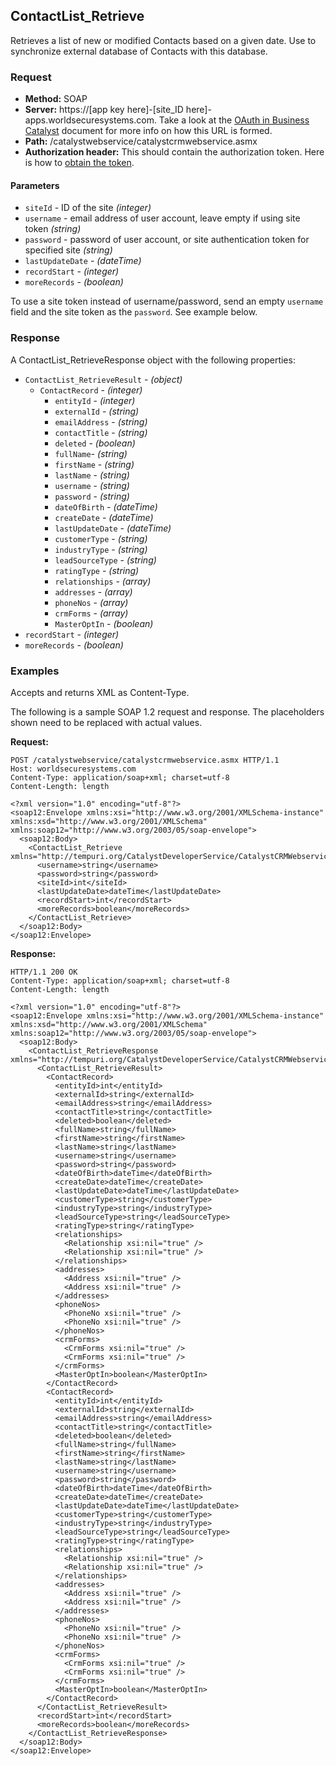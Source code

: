 ## ContactList_Retrieve

Retrieves a list of new or modified Contacts based on a given date. Use to synchronize external database of Contacts with this database.

### Request

* **Method:** SOAP
* **Server:**  https://[app key here]-[site_ID here]-apps.worldsecuresystems.com. Take a look at the [OAuth in Business Catalyst](http://developers.businesscatalyst.com/developer-documentation/oauth-in-bc.html) document for more info on how this URL is formed.  
* **Path:** /catalystwebservice/catalystcrmwebservice.asmx
* **Authorization header:** This should contain the authorization token. Here is how to [obtain the token](http://developers.businesscatalyst.com/developer-documentation/oauth-in-bc.html).

#### Parameters

* `siteId` - ID of the site *(integer)*
* `username` - email address of user account, leave empty if using site token *(string)*
* `password` - password of user account, or site authentication token for specified site *(string)*
* `lastUpdateDate` - *(dateTime)*
* `recordStart` - *(integer)*
* `moreRecords` - *(boolean)*

To use a site token instead of username/password, send an empty `username` field and the site token as the `password`. See example below.

### Response

A ContactList_RetrieveResponse object with the following properties:

* `ContactList_RetrieveResult` - *(object)*
  * `ContactRecord` - *(integer)*
	* `entityId` - *(integer)*
    * `externalId` - *(string)*
    * `emailAddress` - *(string)*
    * `contactTitle` - *(string)*
    * `deleted` - *(boolean)*
    * `fullName`- *(string)*
    * `firstName` - *(string)*
    * `lastName` - *(string)*
    * `username` - *(string)*
    * `password` - *(string)*
    * `dateOfBirth` - *(dateTime)*
    * `createDate` - *(dateTime)*
    * `lastUpdateDate` - *(dateTime)*
    * `customerType` - *(string)*
    * `industryType` - *(string)*
    * `leadSourceType` - *(string)*
    * `ratingType` - *(string)*
    * `relationships` - *(array)*
    * `addresses` - *(array)*
    * `phoneNos` - *(array)*
    * `crmForms` - *(array)*    
    * `MasterOptIn` - *(boolean)* 
* `recordStart` - *(integer)* 
* `moreRecords` - *(boolean)* 
 

### Examples

Accepts and returns XML as Content-Type. 

The following is a sample SOAP 1.2 request and response. The placeholders shown need to be replaced with actual values.

**Request:**
~~~
POST /catalystwebservice/catalystcrmwebservice.asmx HTTP/1.1
Host: worldsecuresystems.com
Content-Type: application/soap+xml; charset=utf-8
Content-Length: length

<?xml version="1.0" encoding="utf-8"?>
<soap12:Envelope xmlns:xsi="http://www.w3.org/2001/XMLSchema-instance" xmlns:xsd="http://www.w3.org/2001/XMLSchema" xmlns:soap12="http://www.w3.org/2003/05/soap-envelope">
  <soap12:Body>
    <ContactList_Retrieve xmlns="http://tempuri.org/CatalystDeveloperService/CatalystCRMWebservice">
      <username>string</username>
      <password>string</password>
      <siteId>int</siteId>
      <lastUpdateDate>dateTime</lastUpdateDate>
      <recordStart>int</recordStart>
      <moreRecords>boolean</moreRecords>
    </ContactList_Retrieve>
  </soap12:Body>
</soap12:Envelope>
~~~

**Response:**
~~~
HTTP/1.1 200 OK
Content-Type: application/soap+xml; charset=utf-8
Content-Length: length

<?xml version="1.0" encoding="utf-8"?>
<soap12:Envelope xmlns:xsi="http://www.w3.org/2001/XMLSchema-instance" xmlns:xsd="http://www.w3.org/2001/XMLSchema" xmlns:soap12="http://www.w3.org/2003/05/soap-envelope">
  <soap12:Body>
    <ContactList_RetrieveResponse xmlns="http://tempuri.org/CatalystDeveloperService/CatalystCRMWebservice">
      <ContactList_RetrieveResult>
        <ContactRecord>
          <entityId>int</entityId>
          <externalId>string</externalId>
          <emailAddress>string</emailAddress>
          <contactTitle>string</contactTitle>
          <deleted>boolean</deleted>
          <fullName>string</fullName>
          <firstName>string</firstName>
          <lastName>string</lastName>
          <username>string</username>
          <password>string</password>
          <dateOfBirth>dateTime</dateOfBirth>
          <createDate>dateTime</createDate>
          <lastUpdateDate>dateTime</lastUpdateDate>
          <customerType>string</customerType>
          <industryType>string</industryType>
          <leadSourceType>string</leadSourceType>
          <ratingType>string</ratingType>
          <relationships>
            <Relationship xsi:nil="true" />
            <Relationship xsi:nil="true" />
          </relationships>
          <addresses>
            <Address xsi:nil="true" />
            <Address xsi:nil="true" />
          </addresses>
          <phoneNos>
            <PhoneNo xsi:nil="true" />
            <PhoneNo xsi:nil="true" />
          </phoneNos>
          <crmForms>
            <CrmForms xsi:nil="true" />
            <CrmForms xsi:nil="true" />
          </crmForms>
          <MasterOptIn>boolean</MasterOptIn>
        </ContactRecord>
        <ContactRecord>
          <entityId>int</entityId>
          <externalId>string</externalId>
          <emailAddress>string</emailAddress>
          <contactTitle>string</contactTitle>
          <deleted>boolean</deleted>
          <fullName>string</fullName>
          <firstName>string</firstName>
          <lastName>string</lastName>
          <username>string</username>
          <password>string</password>
          <dateOfBirth>dateTime</dateOfBirth>
          <createDate>dateTime</createDate>
          <lastUpdateDate>dateTime</lastUpdateDate>
          <customerType>string</customerType>
          <industryType>string</industryType>
          <leadSourceType>string</leadSourceType>
          <ratingType>string</ratingType>
          <relationships>
            <Relationship xsi:nil="true" />
            <Relationship xsi:nil="true" />
          </relationships>
          <addresses>
            <Address xsi:nil="true" />
            <Address xsi:nil="true" />
          </addresses>
          <phoneNos>
            <PhoneNo xsi:nil="true" />
            <PhoneNo xsi:nil="true" />
          </phoneNos>
          <crmForms>
            <CrmForms xsi:nil="true" />
            <CrmForms xsi:nil="true" />
          </crmForms>
          <MasterOptIn>boolean</MasterOptIn>
        </ContactRecord>
      </ContactList_RetrieveResult>
      <recordStart>int</recordStart>
      <moreRecords>boolean</moreRecords>
    </ContactList_RetrieveResponse>
  </soap12:Body>
</soap12:Envelope>
~~~

